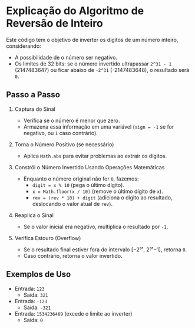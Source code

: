 # Explicação do Algoritmo de Reversão de Inteiro

Este código tem o objetivo de inverter os dígitos de um número inteiro, considerando:

- A possibilidade de o número ser negativo.
- Os limites de 32 bits: se o número invertido ultrapassar `2^31 - 1` (2147483647) ou ficar abaixo de `-2^31` (-2147483648), o resultado será `0`.

## Passo a Passo

1. Captura do Sinal
   - Verifica se o número é menor que zero.
   - Armazena essa informação em uma variável (`sign = -1` se for negativo, ou `1` caso contrário).
2. Torna o Número Positivo (se necessário)

   - Aplica `Math.abs` para evitar problemas ao extrair os dígitos.

3. Constrói o Número Invertido Usando Operações Matemáticas
   - Enquanto o número original não for `0`, fazemos:
     - `digit = x % 10` (pega o último dígito).
     - `x = Math.floor(x / 10)` (remove o último dígito de `x`).
     - `rev = (rev * 10) + digit` (adiciona o dígito ao resultado, deslocando o valor atual de `rev`).
4. Reaplica o Sinal
   - Se o valor inicial era negativo, multiplica o resultado por `-1`.
5. Verifica Estouro (Overflow)
   - Se o resultado final estiver fora do intervalo [−2³¹, 2³¹−1], retorna `0`.
   - Caso contrário, retorna o valor invertido.

## Exemplos de Uso

- Entrada: `123`
  - Saída: `321`
- Entrada: `-123`
  - Saída: `-321`
- Entrada: `1534236469` (excede o limite ao inverter)
  - Saída: `0`

